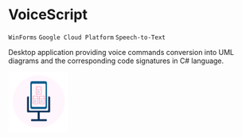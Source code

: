 # VoiceScript

`WinForms` `Google Cloud Platform`  `Speech-to-Text`

Desktop application providing voice commands conversion into UML diagrams and the corresponding code signatures in C# language.

<img src=".\Gallery\icon.png" width="120" height="120" />
